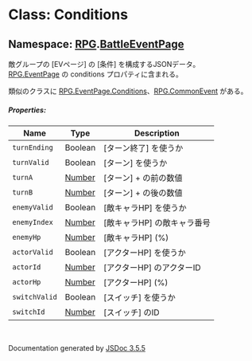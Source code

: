 # Class: Conditions

## Namespace: [RPG](RPG.md).[BattleEventPage](RPG.BattleEventPage.md)

敵グループの [EVページ] の [条件] を構成するJSONデータ。<br/>
[RPG.EventPage](RPG.BattleEventPage.md) の conditions プロパティに含まれる。

類似のクラスに [RPG.EventPage.Conditions](RPG.EventPage.Conditions.md)、[RPG.CommonEvent](RPG.CommonEvent.md) がある。 

##### Properties:

| Name | Type | Description |
| --- | --- | --- |
| `turnEnding` | Boolean | [ターン終了] を使うか |
| `turnValid` | Boolean | [ターン] を使うか |
| `turnA` | [Number](Number.md) | [ターン] + の前の数値 |
| `turnB` | [Number](Number.md) | [ターン] + の後の数値  |
| `enemyValid` | Boolean | [敵キャラHP] を使うか |
| `enemyIndex` | [Number](Number.md) | [敵キャラHP] の敵キャラ番号 |
| `enemyHp` | [Number](Number.md) | [敵キャラHP] \(%) |
| `actorValid` | Boolean | [アクターHP] を使うか |
| `actorId` | [Number](Number.md) | [アクターHP] のアクターID |
| `actorHp` | [Number](Number.md) | [アクターHP] \(%) |
| `switchValid` | Boolean | [スイッチ] を使うか |
| `switchId` | [Number](Number.md) | [スイッチ] のID |

 <br>

  Documentation generated by [JSDoc 3.5.5](https://github.com/jsdoc3/jsdoc)
